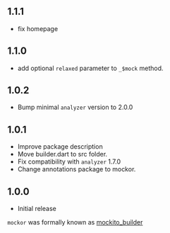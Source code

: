 ## 1.1.1

- fix homepage

## 1.1.0

- add optional `relaxed` parameter to `_$mock` method.

## 1.0.2

- Bump minimal `analyzer` version to 2.0.0

## 1.0.1

- Improve package description
- Move builder.dart to src folder.
- Fix compatibility with `analyzer` 1.7.0
- Change annotations package to mockor.

## 1.0.0

- Initial release
 
`mockor` was formally known as [mockito_builder](https://pub.dev/packages/mockito_builder)